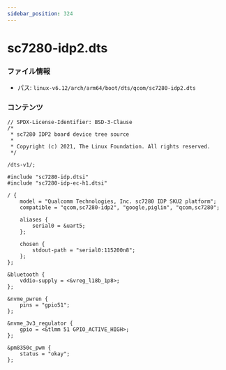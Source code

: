 ```yaml
---
sidebar_position: 324
---
```

# sc7280-idp2.dts

### ファイル情報

- パス: `linux-v6.12/arch/arm64/boot/dts/qcom/sc7280-idp2.dts`

### コンテンツ

```dts
// SPDX-License-Identifier: BSD-3-Clause
/*
 * sc7280 IDP2 board device tree source
 *
 * Copyright (c) 2021, The Linux Foundation. All rights reserved.
 */

/dts-v1/;

#include "sc7280-idp.dtsi"
#include "sc7280-idp-ec-h1.dtsi"

/ {
	model = "Qualcomm Technologies, Inc. sc7280 IDP SKU2 platform";
	compatible = "qcom,sc7280-idp2", "google,piglin", "qcom,sc7280";

	aliases {
		serial0 = &uart5;
	};

	chosen {
		stdout-path = "serial0:115200n8";
	};
};

&bluetooth {
	vddio-supply = <&vreg_l18b_1p8>;
};

&nvme_pwren {
	pins = "gpio51";
};

&nvme_3v3_regulator {
	gpio = <&tlmm 51 GPIO_ACTIVE_HIGH>;
};

&pm8350c_pwm {
	status = "okay";
};

```
